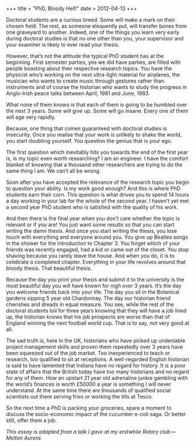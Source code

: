 +++
title = "PhD, Bloody Hell!"
date = 2012-04-13
+++

Doctoral students are a curious breed. Some will make a mark on their chosen field. The rest, as someone eloquently put, will transfer bones from one graveyard to another. Indeed, one of the things you learn very early during doctoral studies is that no one other than you, your supervisor and your examiner is likely to ever read your thesis.

However, that’s not the attitude the typical PhD student has at the beginning. First semester parties, yes we did have parties, are filled with people boasting about their respective research topics. You have the physicist who’s working on the next ultra-light material for airplanes, the musician who wants to create music through gestures rather than instruments and of course the historian who wants to study the progress in Anglo-Irish peace talks between April, 1981 and June, 1983.

What none of them knows is that each of them is going to be humbled over the next 3 years. Some will give up. Some will go insane. Every one of them will age very rapidly.

Because, one thing that comes guaranteed with doctoral studies is insecurity. Once you realise that your work is unlikely to shake the world, you start doubting yourself. You question the genius that is your ego.

The first question which inevitably hits you towards the end of the first year is, is my topic even worth researching? I am an engineer. I have the comfort blanket of knowing that a thousand other researchers are trying to do the same thing I am. We can’t all be wrong.

Soon after you have accepted the relevance of the research topic you begin to question your ability. Is my work good enough? And this is where PhD students earn their corn. This question is what drives you to spend 14 hours a day working in your lab for the whole of the second year. I haven’t yet met a second year PhD student who is satisfied with the quality of his work.

And then there is the final year when you don’t care whether the topic is relevant or if you are! You just want some results so that you can start writing the damn thesis. And once you start writing the thesis, you lose touch with everything and everyone around you. You give up Beatles songs in the shower for the introduction to Chapter 3. You forget which of your friends was recently engaged, had a kid or came out of the closet. You stop shaving because you rarely leave the house. And when you do, it is to celebrate a completed chapter. Everything in your life revolves around that bloody thesis. That beautiful thesis.

Because the day you print your thesis and submit it to the university is the most beautiful day you will have known for nigh over 3 years. It’s the day you welcome friends back into your life. The day you sit in the Botanical gardens sipping 5 year old Chardonnay. The day our historian friend cherishes and dreads in equal measure. You see, while the rest of the doctoral students toil for three years knowing that they will have a job lined up, the historian knows that his job prospects are worse than that of England winning the next football world cup. That is to say, not very good at all.

The sad truth is, here in the UK, historians who have picked up undeniable project management skills and proven them repeatedly over 3 years have been squeezed out of the job market. Too inexperienced to teach or research, too qualified to sit at receptions. A well-regarded English historian is said to have lamented that Indians have no regard for history. It is a poor state of affairs that the British today have too many historians and no regard for any of them. How an upstart 21 year old adrenaline junkie gambling with the world’s finances is worth £50000 a year is something I will never understand. At the same time there are thousands of qualified social scientists out there serving fries or working the tills at Tesco.

So the next time a PhD is packing your groceries, spare a moment to discuss the socio-economic impact of the cucumber e-coli saga. Or better still, offer them a job.

_This essay is adapted from a talk I gave at my erstwhile Rotary club — Melton Aurora._

